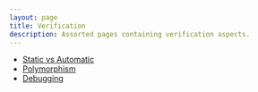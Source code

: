 ```yaml
---
layout: page
title: Verification
description: Assorted pages containing verification aspects.
---
```


- [Static vs Automatic](../pages/staticvsautomatic.html)
- [Polymorphism](../pages/polymorphism.html)
- [Debugging](../pages/debugging.html)